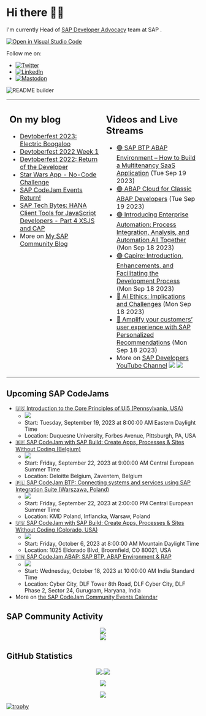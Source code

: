 
# Hi there 👋🏼

I'm currently Head of [SAP Developer Advocacy](https://developers.sap.com/developer-advocates.html) team at SAP .

[![Open in Visual Studio Code](https://img.shields.io/badge/Made%20for-VSCode-1f425f.svg)](https://github.dev/jung-thomas/jung-thomas)

Follow me on:
- <a href="https://twitter.com/thomas_jung"><img alt="Twitter" src="https://img.shields.io/badge/thomas_jung-%231DA1F2.svg?style=for-the-badge&logo=Twitter&logoColor=white"/></a>
- <a href="https://www.linkedin.com/in/thomasjungsap/"><img alt="LinkedIn" src="https://img.shields.io/badge/linkedin-%230077B5.svg?style=for-the-badge&logo=linkedin&logoColor=white"/></a>
- <a rel="me" href="https://mastodon.cloud/@thomas_jung"><img alt="Mastodon" src="https://img.shields.io/mastodon/follow/109262551990174478?domain=https%3A%2F%2Fmastodon.cloud%2F&style=social"/></a>

![README builder](https://github.com/jung-thomas/jung-thomas/workflows/README%20builder/badge.svg)

<table><tr><td valign="top" width="50%">
 
## On my blog
- [Devtoberfest 2023: Electric Boogaloo](https://blogs.sap.com/?p=1824721) 
- [Devtoberfest 2022 Week 1](https://blogs.sap.com/?p=1618235) 
- [Devtoberfest 2022: Return of the Developer](https://blogs.sap.com/?p=1598237) 
- [Star Wars App - No-Code Challenge](https://blogs.sap.com/?p=1543686) 
- [SAP CodeJam Events Return!](https://blogs.sap.com/?p=1539697) 
- [SAP Tech Bytes: HANA Client Tools for JavaScript Developers - Part 4 XSJS and CAP](https://blogs.sap.com/?p=1519898) 
- More on [My SAP Community Blog](https://people.sap.com/thomas.jung#content:blogposts)
</td>
  
<td valign="top" width="50%">
  
## Videos and Live Streams
- [🟢 SAP BTP ABAP Environment – How to Build a Multitenancy SaaS Application](https://www.youtube.com/watch?v=2i0AtjbGTTU) (Tue Sep 19 2023)
- [🟢 ABAP Cloud for Classic ABAP Developers](https://www.youtube.com/watch?v=jyLoSnHa0Vo) (Tue Sep 19 2023)
- [🟣 Introducing Enterprise Automation: Process Integration, Analysis, and Automation All Together](https://www.youtube.com/watch?v=B8orRs1Cikw) (Mon Sep 18 2023)
- [🟢 Capire: Introduction, Enhancements, and Facilitating the Development Process](https://www.youtube.com/watch?v=YoyYKbVkpVc) (Mon Sep 18 2023)
- [🔵 AI Ethics: Implications and Challenges](https://www.youtube.com/watch?v=955qDDAFCqM) (Mon Sep 18 2023)
- [🔵 Amplify your customers’ user experience with SAP Personalized Recommendations](https://www.youtube.com/watch?v=45f_EuoGbxg) (Mon Sep 18 2023)
- More on [SAP Developers YouTube Channel](https://www.youtube.com/channel/UCNfmelKDrvRmjYwSi9yvrMg) ![](https://img.shields.io/youtube/channel/views/UCNfmelKDrvRmjYwSi9yvrMg) ![](https://img.shields.io/youtube/channel/subscribers/UCNfmelKDrvRmjYwSi9yvrMg)
</td></tr></table>

## Upcoming SAP CodeJams
- [🇺🇸 Introduction to the Core Principles of UI5 (Pennsylvania, USA)](https://groups.community.sap.com/t5/sap-codejam/introduction-to-the-core-principles-of-ui5-pennsylvania-usa/ev-p/285926)
  - <img src="https://groups.community.sap.com/t5/image/serverpage/image-id/43748i2BF746ED732DC77C/image-size/thumb?v=v2&px=150" />
  - Start: Tuesday, September 19, 2023 at 8:00:00 AM Eastern Daylight Time
  - Location: Duquesne University, Forbes Avenue, Pittsburgh, PA, USA
- [🇧🇪 SAP CodeJam with SAP Build: Create Apps, Processes & Sites Without Coding (Belgium)](https://groups.community.sap.com/t5/sap-codejam/sap-codejam-with-sap-build-create-apps-processes-amp-sites-without-coding/ev-p/262808)
  - <img src="https://groups.community.sap.com/t5/image/serverpage/image-id/36748iA85DF8DB94921C49/image-size/thumb?v=v2&px=150" />
  - Start: Friday, September 22, 2023 at 9:00:00 AM Central European Summer Time
  - Location: Deloitte Belgium, Zaventem, Belgium
- [🇵🇱 SAP CodeJam BTP: Connecting systems and services using SAP Integration Suite (Warszawa, Poland)](https://groups.community.sap.com/t5/sap-codejam/sap-codejam-btp-connecting-systems-and-services-using-sap-integration-suite/ev-p/263042)
  - <img src="https://groups.community.sap.com/t5/image/serverpage/image-id/35642i7D7D6F3C35FA63DF/image-size/thumb/is-moderation-mode/true?v=v2&px=150" />
  - Start: Friday, September 22, 2023 at 2:00:00 PM Central European Summer Time
  - Location: KMD Poland, Inflancka, Warsaw, Poland
- [🇺🇸 SAP CodeJam with SAP Build: Create Apps, Processes & Sites Without Coding (Colorado, USA)](https://groups.community.sap.com/t5/sap-codejam/sap-codejam-with-sap-build-create-apps-processes-amp-sites-without-coding/ev-p/283114)
  - <img src="https://groups.community.sap.com/t5/image/serverpage/image-id/42939iBF9C90A0105B7D71/image-size/thumb?v=v2&px=150" />
  - Start: Friday, October 6, 2023 at 8:00:00 AM Mountain Daylight Time
  - Location: 1025 Eldorado Blvd, Broomfield, CO 80021, USA
- [🇮🇳 SAP CodeJam ABAP: SAP BTP, ABAP Environment & RAP](https://groups.community.sap.com/t5/sap-codejam/sap-codejam-abap-sap-btp-abap-environment-amp-rap/ev-p/278352)
  - <img src="https://groups.community.sap.com/t5/image/serverpage/image-id/42230iCBFB141DC8490A0C/image-size/thumb?v=v2&px=150" />
  - Start: Wednesday, October 18, 2023 at 10:00:00 AM India Standard Time
  - Location: Cyber City, DLF Tower 8th Road, DLF Cyber City, DLF Phase 2, Sector 24, Gurugram, Haryana, India
- More on [the SAP CodeJam Community Events Calendar](https://groups.community.sap.com/t5/sap-codejam/eb-p/codejam-events)

## SAP Community Activity
<p align = "center">
<a href="https://people.sap.com/thomas.jung#overview">
  <img align="center" src="https://devrel-tools-prod-scn-badges-srv.cfapps.eu10.hana.ondemand.com/activity/thomas.jung" />
</a>
</br>
<a href="https://people.sap.com/thomas.jung#reputation">
  <img align="center" src="https://devrel-tools-prod-scn-badges-srv.cfapps.eu10.hana.ondemand.com/showcaseBadges/thomas.jung?test=2" />
</a>
</p>

## GitHub Statistics
<p align = "center">
<a href="https://github.com/anuraghazra/github-readme-stats">
  <img align="center" src="https://github-readme-stats.vercel.app/api?username=jung-thomas&count_private=true&show_icons=true&theme=dark&line_height=27" />
</a>
<a href="https://github.com/anuraghazra/github-readme-stats">
  <img align="center" src="https://github-readme-stats.vercel.app/api/top-langs/?username=jung-thomas&show_icons=true&theme=dark" />
</a>
</p>

<p align = "center">
 <img  src="https://github-readme-streak-stats.herokuapp.com/?user=jung-thomas&show_icons=true&locale=en&layout=compact&theme=dark&line_height=0" />
</p> 

<p align = "center">
 <img src="https://activity-graph.herokuapp.com/graph?username=jung-thomas&theme=redical">
</p> 

[![trophy](https://github-profile-trophy.vercel.app/?username=jung-thomas&theme=onedark)](https://github.com/ryo-ma/github-profile-trophy)


